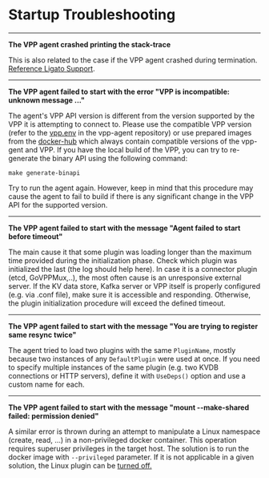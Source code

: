 # Startup Troubleshooting

---

**The VPP agent crashed printing the stack-trace**

This is also related to the case if the VPP agent crashed during termination. [Reference Ligato Support](../intro/faq.md#where-can-i-find-support-for-ligato).

---

**The VPP agent failed to start with the error "VPP is incompatible: unknown message ..."**


The agent's VPP API version is different from the version supported by the VPP it is attempting to connect to. Please use the compatible VPP version (refer to the [vpp.env](https://github.com/ligato/vpp-agent/blob/master/vpp.env) in the vpp-agent repository) or use prepared images from the [docker-hub](https://hub.docker.com/r/ligato/vpp-agent) which always contain compatible versions of the vpp-gent and VPP.
If you have the local build of the VPP, you can try to re-generate the binary API using the following command:
```
make generate-binapi
```
Try to run the agent again. However, keep in mind that this procedure may cause the agent to fail to build if there is any significant change in the VPP API for the supported version.

---

**The VPP agent failed to start with the message "Agent failed to start before timeout"**


The main cause it that some plugin was loading longer than the maximum time provided during the initialization phase. Check which plugin was initialized the last (the log should help here). In case it is a connector plugin (etcd, GoVPPMux,..), the most often cause is an unresponsive external server. If the KV data store, Kafka server or VPP itself is properly configured (e.g. via .conf file), make sure it is accessible and responding. Otherwise, the plugin initialization procedure will exceed the defined timeout.

---

**The VPP agent failed to start with the message "You are trying to register same resync twice"**

The agent tried to load two plugins with the same `PluginName`, mostly because two instances of any `DefaultPlugin` were used at once. If you need to specify multiple instances of the same plugin (e.g. two KVDB connections or HTTP servers), define it with `UseDeps()` option and use a custom name for each.

---

**The VPP agent failed to start with the message "mount --make-shared failed: permission denied"**

A similar error is thrown during an attempt to manipulate a Linux namespace (create, read, ...) in a non-privileged docker container. This operation requires superuser privileges in the target host. The solution is to run the docker image with `--privileged` parameter. If it is not applicable in a given solution, the Linux plugin can be [turned off.](../plugins/linux-plugins.md#disable-the-linux-interface-plugin)

